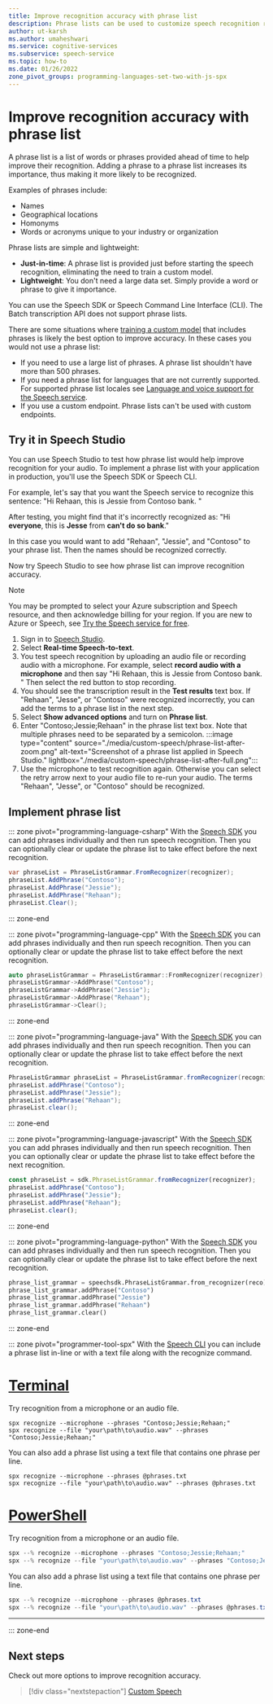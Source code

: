 ```yaml
---
title: Improve recognition accuracy with phrase list
description: Phrase lists can be used to customize speech recognition results based on context. 
author: ut-karsh
ms.author: umaheshwari
ms.service: cognitive-services
ms.subservice: speech-service
ms.topic: how-to 
ms.date: 01/26/2022 
zone_pivot_groups: programming-languages-set-two-with-js-spx
---
```


# Improve recognition accuracy with phrase list

A phrase list is a list of words or phrases provided ahead of time to help improve their recognition. Adding a phrase to a phrase list increases its importance, thus making it more likely to be recognized.

Examples of phrases include:
* Names
* Geographical locations
* Homonyms
* Words or acronyms unique to your industry or organization

Phrase lists are simple and lightweight:
- **Just-in-time**: A phrase list is provided just before starting the speech recognition, eliminating the need to train a custom model. 
- **Lightweight**: You don't need a large data set. Simply provide a word or phrase to give it importance.

You can use the Speech SDK or Speech Command Line Interface (CLI). The Batch transcription API does not support phrase lists. 

There are some situations where [training a custom model](custom-speech-overview.md) that includes phrases is likely the best option to improve accuracy. In these cases you would not use a phrase list: 
- If you need to use a large list of phrases. A phrase list shouldn't have more than 500 phrases. 
- If you need a phrase list for languages that are not currently supported. For supported phrase list locales see [Language and voice support for the Speech service](language-support.md?tabs=phraselist).
- If you use a custom endpoint. Phrase lists can't be used with custom endpoints. 

## Try it in Speech Studio

You can use Speech Studio to test how phrase list would help improve recognition for your audio. To implement a phrase list with your application in production, you'll use the Speech SDK or Speech CLI. 

For example, let's say that you want the Speech service to recognize this sentence:
"Hi Rehaan, this is Jessie from Contoso bank. "

After testing, you might find that it's incorrectly recognized as:
"Hi **everyone**, this is **Jesse** from **can't do so bank**."

In this case you would want to add "Rehaan", "Jessie", and "Contoso" to your phrase list. Then the names should be recognized correctly. 

Now try Speech Studio to see how phrase list can improve recognition accuracy.

> [!NOTE]
> You may be prompted to select your Azure subscription and Speech resource, and then acknowledge billing for your region. If you are new to Azure or Speech, see [Try the Speech service for free](overview.md#try-the-speech-service-for-free).

1. Sign in to [Speech Studio](https://speech.microsoft.com/). 
1. Select **Real-time Speech-to-text**.
1. You test speech recognition by uploading an audio file or recording audio with a microphone. For example, select **record audio with a microphone** and then say "Hi Rehaan, this is Jessie from Contoso bank. " Then select the red button to stop recording. 
1. You should see the transcription result in the **Test results** text box. If "Rehaan", "Jesse", or "Contoso" were recognized incorrectly, you can add the terms to a phrase list in the next step.
1. Select **Show advanced options** and turn on **Phrase list**. 
1. Enter "Contoso;Jessie;Rehaan" in the phrase list text box. Note that multiple phrases need to be separated by a semicolon.
    :::image type="content" source="./media/custom-speech/phrase-list-after-zoom.png" alt-text="Screenshot of a phrase list applied in Speech Studio." lightbox="./media/custom-speech/phrase-list-after-full.png":::
1. Use the microphone to test recognition again. Otherwise you can select the retry arrow next to your audio file to re-run your audio. The terms "Rehaan", "Jesse", or "Contoso" should be recognized. 

## Implement phrase list

::: zone pivot="programming-language-csharp"
With the [Speech SDK](speech-sdk.md) you can add phrases individually and then run speech recognition. Then you can optionally clear or update the phrase list to take effect before the next recognition.

```csharp
var phraseList = PhraseListGrammar.FromRecognizer(recognizer);
phraseList.AddPhrase("Contoso");
phraseList.AddPhrase("Jessie");
phraseList.AddPhrase("Rehaan");
phraseList.Clear();
```
::: zone-end

::: zone pivot="programming-language-cpp"
With the [Speech SDK](speech-sdk.md) you can add phrases individually and then run speech recognition. Then you can optionally clear or update the phrase list to take effect before the next recognition.

```cpp
auto phraseListGrammar = PhraseListGrammar::FromRecognizer(recognizer);
phraseListGrammar->AddPhrase("Contoso");
phraseListGrammar->AddPhrase("Jessie");
phraseListGrammar->AddPhrase("Rehaan");
phraseListGrammar->Clear();
```
::: zone-end

::: zone pivot="programming-language-java"
With the [Speech SDK](speech-sdk.md) you can add phrases individually and then run speech recognition. Then you can optionally clear or update the phrase list to take effect before the next recognition.

```java
PhraseListGrammar phraseList = PhraseListGrammar.fromRecognizer(recognizer);
phraseList.addPhrase("Contoso");
phraseList.addPhrase("Jessie");
phraseList.addPhrase("Rehaan");
phraseList.clear();
```
::: zone-end

::: zone pivot="programming-language-javascript"
With the [Speech SDK](speech-sdk.md) you can add phrases individually and then run speech recognition. Then you can optionally clear or update the phrase list to take effect before the next recognition.

```javascript
const phraseList = sdk.PhraseListGrammar.fromRecognizer(recognizer);
phraseList.addPhrase("Contoso");
phraseList.addPhrase("Jessie");
phraseList.addPhrase("Rehaan");
phraseList.clear();
```
::: zone-end

::: zone pivot="programming-language-python"
With the [Speech SDK](speech-sdk.md) you can add phrases individually and then run speech recognition. Then you can optionally clear or update the phrase list to take effect before the next recognition.

```Python
phrase_list_grammar = speechsdk.PhraseListGrammar.from_recognizer(reco)
phrase_list_grammar.addPhrase("Contoso")
phrase_list_grammar.addPhrase("Jessie")
phrase_list_grammar.addPhrase("Rehaan")
phrase_list_grammar.clear()
```
::: zone-end

::: zone pivot="programmer-tool-spx"
With the [Speech CLI](spx-overview.md) you can include a phrase list in-line or with a text file along with the recognize command.

# [Terminal](#tab/terminal)

Try recognition from a microphone or an audio file. 

```console
spx recognize --microphone --phrases "Contoso;Jessie;Rehaan;"
spx recognize --file "your\path\to\audio.wav" --phrases "Contoso;Jessie;Rehaan;"
```

You can also add a phrase list using a text file that contains one phrase per line.

```console
spx recognize --microphone --phrases @phrases.txt
spx recognize --file "your\path\to\audio.wav" --phrases @phrases.txt
```

# [PowerShell](#tab/powershell)

Try recognition from a microphone or an audio file. 

```powershell
spx --% recognize --microphone --phrases "Contoso;Jessie;Rehaan;"
spx --% recognize --file "your\path\to\audio.wav" --phrases "Contoso;Jessie;Rehaan;"
```

You can also add a phrase list using a text file that contains one phrase per line.

```powershell
spx --% recognize --microphone --phrases @phrases.txt
spx --% recognize --file "your\path\to\audio.wav" --phrases @phrases.txt
```

***

::: zone-end

## Next steps

Check out more options to improve recognition accuracy.

> [!div class="nextstepaction"]
> [Custom Speech](custom-speech-overview.md)


